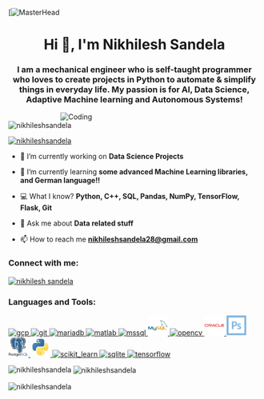 [![MasterHead](https://cdn.cdp.net/cdp-production/comfy/cms/files/files/000/001/430/original/Autos_report_2018_image_-_iStock-610578982_thin.jpg)
<h1 align="center">Hi 👋, I'm Nikhilesh Sandela</h1>
<h3 align="center">I am a mechanical engineer who is self-taught programmer who loves to create projects in Python to automate & simplify things in everyday life. My passion is for AI, Data Science, Adaptive Machine learning and Autonomous Systems!</h3>
<img align="right" alt="Coding" width="400" src="https://i.pinimg.com/474x/66/83/3e/66833e07d6fb9eb5d724e47d0c814285--mac-news-apple-laptop.jpg">

<p align="left"> <img src="https://komarev.com/ghpvc/?username=nikhileshsandela&label=Profile%20views&color=0e75b6&style=flat" alt="nikhileshsandela" /> </p>

<p align="left"> <a href="https://github.com/ryo-ma/github-profile-trophy"><img src="https://github-profile-trophy.vercel.app/?username=nikhileshsandela" alt="nikhileshsandela" /></a> </p>

- 🔭 I’m currently working on **Data Science Projects**

- 🌱 I’m currently learning **some advanced Machine Learning libraries, and German language!!**

- 💻 What I know? **Python, C++, SQL, Pandas, NumPy, TensorFlow, Flask, Git**

- 💬 Ask me about **Data related stuff**

- 📫 How to reach me **nikhileshsandela28@gmail.com**

<h3 align="left">Connect with me:</h3>
<p align="left">
<a href="https://kaggle.com/nikhilesh sandela" target="blank"><img align="center" src="https://raw.githubusercontent.com/rahuldkjain/github-profile-readme-generator/master/src/images/icons/Social/kaggle.svg" alt="nikhilesh sandela" height="30" width="40" /></a>
</p>

<h3 align="left">Languages and Tools:</h3>
<p align="left"> <a href="https://cloud.google.com" target="_blank" rel="noreferrer"> <img src="https://www.vectorlogo.zone/logos/google_cloud/google_cloud-icon.svg" alt="gcp" width="40" height="40"/> </a> <a href="https://git-scm.com/" target="_blank" rel="noreferrer"> <img src="https://www.vectorlogo.zone/logos/git-scm/git-scm-icon.svg" alt="git" width="40" height="40"/> </a> <a href="https://mariadb.org/" target="_blank" rel="noreferrer"> <img src="https://www.vectorlogo.zone/logos/mariadb/mariadb-icon.svg" alt="mariadb" width="40" height="40"/> </a> <a href="https://www.mathworks.com/" target="_blank" rel="noreferrer"> <img src="https://upload.wikimedia.org/wikipedia/commons/2/21/Matlab_Logo.png" alt="matlab" width="40" height="40"/> </a> <a href="https://www.microsoft.com/en-us/sql-server" target="_blank" rel="noreferrer"> <img src="https://www.svgrepo.com/show/303229/microsoft-sql-server-logo.svg" alt="mssql" width="40" height="40"/> </a> <a href="https://www.mysql.com/" target="_blank" rel="noreferrer"> <img src="https://raw.githubusercontent.com/devicons/devicon/master/icons/mysql/mysql-original-wordmark.svg" alt="mysql" width="40" height="40"/> </a> <a href="https://opencv.org/" target="_blank" rel="noreferrer"> <img src="https://www.vectorlogo.zone/logos/opencv/opencv-icon.svg" alt="opencv" width="40" height="40"/> </a> <a href="https://www.oracle.com/" target="_blank" rel="noreferrer"> <img src="https://raw.githubusercontent.com/devicons/devicon/master/icons/oracle/oracle-original.svg" alt="oracle" width="40" height="40"/> </a> <a href="https://www.photoshop.com/en" target="_blank" rel="noreferrer"> <img src="https://raw.githubusercontent.com/devicons/devicon/master/icons/photoshop/photoshop-line.svg" alt="photoshop" width="40" height="40"/> </a> <a href="https://www.postgresql.org" target="_blank" rel="noreferrer"> <img src="https://raw.githubusercontent.com/devicons/devicon/master/icons/postgresql/postgresql-original-wordmark.svg" alt="postgresql" width="40" height="40"/> </a> <a href="https://www.python.org" target="_blank" rel="noreferrer"> <img src="https://raw.githubusercontent.com/devicons/devicon/master/icons/python/python-original.svg" alt="python" width="40" height="40"/> </a> <a href="https://scikit-learn.org/" target="_blank" rel="noreferrer"> <img src="https://upload.wikimedia.org/wikipedia/commons/0/05/Scikit_learn_logo_small.svg" alt="scikit_learn" width="40" height="40"/> </a> <a href="https://www.sqlite.org/" target="_blank" rel="noreferrer"> <img src="https://www.vectorlogo.zone/logos/sqlite/sqlite-icon.svg" alt="sqlite" width="40" height="40"/> </a> <a href="https://www.tensorflow.org" target="_blank" rel="noreferrer"> <img src="https://www.vectorlogo.zone/logos/tensorflow/tensorflow-icon.svg" alt="tensorflow" width="40" height="40"/> </a> </p>

<p><img align="left" src="https://github-readme-stats.vercel.app/api/top-langs?username=nikhileshsandela&show_icons=true&locale=en&layout=compact" alt="nikhileshsandela" /></p>

<p>&nbsp;<img align="center" src="https://github-readme-stats.vercel.app/api?username=nikhileshsandela&show_icons=true&locale=en" alt="nikhileshsandela" /></p>

<p><img align="center" src="https://github-readme-streak-stats.herokuapp.com/?user=nikhileshsandela&" alt="nikhileshsandela" /></p>
